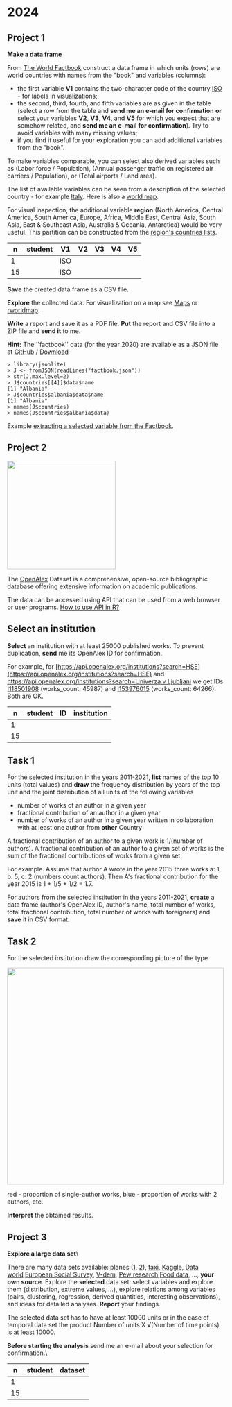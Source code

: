 # 2024

## Project 1

**Make a data frame**


From [The World Factbook](https://www.cia.gov/the-world-factbook/) construct a data frame in which units (rows) are world countries with names from the "book" and variables (columns):
  - the first variable **V1** contains the two-character code of the country [ISO](https://en.wikipedia.org/wiki/ISO_3166-1) - for labels in visualizations;
  - the second, third, fourth, and fifth variables are as given in the table  (select a row from the table and **send me an e-mail for confirmation** **or** select your variables **V2**, **V3**, **V4**, and **V5** for which you expect that are somehow related, and **send me an e-mail for confirmation**). Try to avoid variables with many missing values; 
  - if you find it useful for your exploration you can add additional variables from the "book".

To make variables comparable, you can select also derived variables such as (Labor force / Population), (Annual passenger traffic on registered air carriers / Population), or (Total airports / Land area).

The list of available variables can be seen from a description of the selected country - for example [Italy](http://vladowiki.fmf.uni-lj.si/lib/exe/fetch.php?media=ru:hse:pics:italy-factbook.pdf). Here is also a [world map](http://vladowiki.fmf.uni-lj.si/lib/exe/fetch.php?media=ru:hse:pics:world_pol.pdf).

For visual inspection, the additional variable **region** (North America, Central America, South America, Europe, Africa, Middle East, Central Asia, South Asia, East & Southeast Asia, Australia & Oceania, Antarctica) would be very useful. This partition can be constructed from the [region's countries lists](http://vladowiki.fmf.uni-lj.si/lib/exe/fetch.php?media=ru:hse:files:regions.zip).



|   n  |  student   |  V1                  |  V2                            |  V3                      |  V4                      | V5                      |
|------|------|------|-------|-------|-------|--------|   
|   1    |     | ISO |        |        |        |        |
|  15    |     | ISO |        |        |        |        |
  


**Save** the created data frame as a CSV file.

**Explore** the collected data. For visualization on a map see [Maps](notes:rmap) or [rworldmap](https://cran.r-project.org/web/packages/rworldmap/).

**Write** a report and save it as a PDF file. **Put** the report and CSV file into a ZIP file and **send it** to me.

**Hint:** The ''factbook'' data (for the year 2020) are available as a JSON file at [GitHub](https://github.com/iancoleman/cia_world_factbook_api#data) / [Download](https://github.com/iancoleman/cia_world_factbook_api/raw/master/data/factbook.json)

```
> library(jsonlite)
> J <- fromJSON(readLines("factbook.json"))
> str(J,max.level=2)
> J$countries[[4]]$data$name
[1] "Albania"
> J$countries$albania$data$name
[1] "Albania"
> names(J$countries)
> names(J$countries$albania$data)
```

Example [extracting a selected variable from the Factbook](fb.md).

## Project 2

<img src="openalex.png" width="250">

The [OpenAlex](https://openalex.org) Dataset is a comprehensive, open-source bibliographic database offering extensive information on academic publications.

The data can be accessed using API that can be used from a web browser or user programs. [How to use API in R?](http://vladowiki.fmf.uni-lj.si/doku.php?id=vlado:work:bib:alex:r1)

## Select an institution

**Select** an institution with at least 25000 published works. To prevent duplication, **send** me its OpenAlex ID for confirmation.

For example, for [https://api.openalex.org/institutions?search=HSE](https://api.openalex.org/institutions?search=HSE) and [https://api.openalex.org/institutions?search=Univerza v Ljubljani](https://api.openalex.org/institutions?search=Univerza%20v%20Ljubljani) we get IDs [I118501908](https://openalex.org/I118501908) (works_count: 45987) and [I153976015](https://openalex.org/I153976015) (works_count: 64266). Both are OK.

|   n  |  student   |  ID  |  institution                  |  
|------|------|-------|-------|   
|   1    |     |     |        | 
|  15    |     |     |        | 


 

## Task 1

For the selected institution in the years 2011-2021, **list** names of the top 10 units (total values) and **draw** the frequency distribution by years of the top unit and the joint distribution of all units of the following variables
  - number of works of an author in a given year
  - fractional contribution of an author in a given year
  - number of works of an author in a given year written in collaboration with at least one author from **other** Country

A fractional contribution of an author to a given work is 1/(number of authors). A fractional contribution of an author to a given set of works is the sum of the fractional contributions of works from a given set.

For example. Assume that author A wrote in the year 2015 three works a: 1, b: 5, c: 2 (numbers count authors). Then A's fractional contribution for the year 2015 is 1 + 1/5 + 1/2 = 1.7.

For authors from the selected institution in the years 2011-2021, **create** a data frame (author's OpenAlex ID, author's name, total number of works, total fractional contribution, total number of works with foreigners) and **save** it in CSV format.

## Task 2

For the selected institution draw the corresponding picture of the type

<img src="numauths.png" width="500">

red - proportion of single-author works, blue - proportion of works with 2 authors, etc.



**Interpret** the obtained results.

## Project 3
**Explore a large data set**\


There are many data sets available: planes ([1](http://stat-computing.org/dataexpo/2009/), [2](https://www.kaggle.com/usdot/flight-delays)), [taxi](http://toddwschneider.com/posts/analyzing-1-1-billion-nyc-taxi-and-uber-trips-with-a-vengeance/), [Kaggle](https://www.kaggle.com/datasets), [Data world](https://data.world/),[European Social Survey](http://www.europeansocialsurvey.org/), [V-dem](https://www.v-dem.net/en/data/data/v-party-dataset/), [Pew research](https://www.pewresearch.org/tools-and-resources/),[Food data](https://fdc.nal.usda.gov/download-datasets.html), ..., **your own source**. Explore the **selected** data set: select variables and
explore them (distribution, extreme values, ...), explore relations among variables (pairs, clustering, regression, derived quantities, 
interesting observations), and ideas for detailed analyses. **Report** your findings.

The selected data set has to have at least  10000 units or in the case of temporal data set the product Number of units X √(Number of time points) is at least 10000.

**Before starting the analysis** send me an e-mail about your selection for confirmation.\

| n | student | dataset   |
|------|------|-------|
|   1 |                   |    |
|  15 |                   |    |


